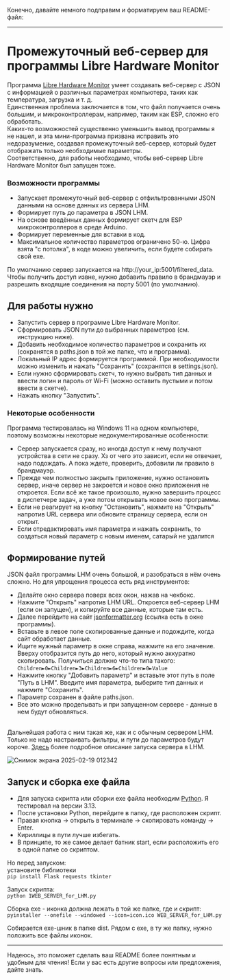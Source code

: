 Конечно, давайте немного подправим и форматируем ваш README-файл:

---

# Промежуточный веб-сервер для программы Libre Hardware Monitor

Программа [Libre Hardware Monitor](https://github.com/LibreHardwareMonitor/LibreHardwareMonitor) умеет создавать веб-сервер с JSON с информацией о различных параметрах компьютера, таких как температура, загрузка и т. д. <br> 
Единственная проблема заключается в том, что файл получается очень большим, и микроконтроллерам, например, таким как ESP, сложно его обработать. <br> 
Каких-то возможностей существенно уменьшить вывод программы я не нашел, и эта мини-программа призвана исправить это недоразумение, создавая промежуточный веб-сервер, который будет отображать только необходимые параметры. <br> 
Соответственно, для работы необходимо, чтобы веб-сервер Libre Hardware Monitor был запущен тоже.

### Возможности программы
+ Запускает промежуточный веб-сервер с отфильтрованными JSON данными на основе данных из сервера LHM.
+ Формирует путь до параметра в JSON LHM.
+ На основе введённых данных формирует скетч для ESP микроконтроллеров в среде Arduino.
+ Формирует переменные для вставки в код.
+ Максимальное количество параметров ограничено 50-ю. Цифра взята "с потолка", в коде можно увеличить, если будете собирать свой exe.

По умолчанию сервер запускается на http://your_ip:5001/filtered_data. <br>
Чтобы получить доступ извне, нужно добавить правило в брандмауэр и разрешить входящие соединения на порту 5001 (по умолчанию).<br>

## Для работы нужно
+ Запустить сервер в программе Libre Hardware Monitor.
+ Сформировать JSON пути до выбранных параметров (см. инструкцию ниже).
+ Добавить необходимое количество параметров и сохранить их (сохранятся в paths.json в той же папке, что и программа).
+ Локальный IP адрес формируется программой. При необходимости можно изменить и нажать "Сохранить" (сохранятся в settings.json).
+ Если нужно сформировать скетч, то нужно выбрать тип данных и ввести логин и пароль от Wi-Fi (можно оставить пустыми и потом ввести в скетче).
+ Нажать кнопку "Запустить".

### Некоторые особенности
Программа тестировалась на Windows 11 на одном компьютере, поэтому возможны некоторые недокументированные особенности:
+ Сервер запускается сразу, но иногда доступ к нему получают устройства в сети не сразу. Хз от чего это зависит, если не отвечает, надо подождать. А пока ждете, проверить, добавили ли правило в брандмауэр.
+ Прежде чем полностью закрыть приложение, нужно остановить сервер, иначе сервер не закроется и новое окно приложения не откроется. 
Если всё же такое произошло, нужно завершить процесс в диспетчере задач, а уже потом открывать новое окно программы.
+ Если не реагирует на кнопку "Остановить", нажмите на "Открыть" напротив URL сервера или обновите страницу сервера, если он открыт.
+ Если отредактировать имя параметра и нажать сохранить, то создаться новый параметр с новым именем, сатарый не удалится 

## Формирование путей
JSON файл программы LHM очень большой, и разобраться в нём очень сложно. Но для упрощения процесса есть ряд инструментов:
+ Делайте окно сервера поверх всех окон, нажав на чекбокс.
+ Нажмите "Открыть" напротив LHM URL. Откроется веб-сервер LHM (если он запущен), и копируйте все данные, которые там есть.
+ Далее перейдите на сайт [jsonformatter.org](https://jsonformatter.org/json-parser) (ссылка есть в окне программы).
+ Вставьте в левое поле скопированные данные и подождите, когда сайт обработает данные.
+ Ищите нужный параметр в окне справа, нажмите на его значение. Вверху отобразится путь до него, который нужно аккуратно скопировать.
Получиться должно что-то типа такого: ```Children►0►Children►3►Children►6►Children►0►Value``` <br>
+ Нажмите кнопку "Добавить параметр" и вставьте этот путь в поле "Путь в LHM". Введите имя параметра, выберите тип данных и нажмите "Сохранить".
+ Параметр сохранен в файле paths.json. 
+ Все это можно проделывать и при запущенном сервере - данные в нем будут обновляться.

<br> Дальнейшая работа с ним такая же, как и с обычным сервером LHM. Только не надо настраивать фильтры, и пути до параметров будут короче.
[Здесь](https://dzen.ru/a/ZFaVALzPNRycfvjs?ysclid=m7901ppl29114638609) более подробное описание запуска сервера в LHM.

![Снимок экрана 2025-02-19 012342](https://github.com/user-attachments/assets/48d1ed87-aced-430d-9cf2-576cd555e976)

## Запуск и сборка exe файла
+ Для запуска скрипта или сборки exe файла необходим [Python](https://www.python.org/downloads/). Я тестировал на версии 3.13.
+ После установки Python, перейдите в папку, где расположен скрипт.
+ Правая кнопка -> открыть в терминале -> скопировать команду -> Enter.
+ Кириллицы в пути лучше избегать.
+ В принципе, то же самое делает батник start, если расположить его в одной папке со скриптом.

Но перед запуском: <br>
установите библиотеки<br>
```pip install Flask requests tkinter```

Запуск скрипта:<br>
```python 1WEB_SERVER_for_LHM.py```

Сборка exe - иконка должна лежать в той же папке, где и скрипт:<br>
```pyinstaller --onefile --windowed --icon=icon.ico WEB_SERVER_for_LHM.py```

Собирается exe-шник в папке dist. 
Рядом с exe, в ту же папку, нужно положить все файлы иконок.<br> 

---

Надеюсь, это поможет сделать ваш README более понятным и удобным для чтения! Если у вас есть другие вопросы или предложения, дайте знать.

